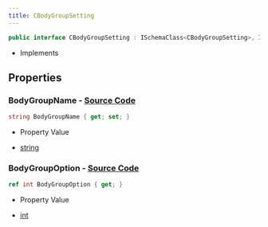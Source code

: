 ```yaml
---
title: CBodyGroupSetting
---
```


```csharp
public interface CBodyGroupSetting : ISchemaClass<CBodyGroupSetting>, ISchemaField, ISchemaClass, INativeHandle
```

- Implements

## Properties

### **BodyGroupName** - [Source Code](https://github.com/swiftly-solution/swiftlys2/blob/main/managed/src/SwiftlyS2.Generated/Schemas/Interfaces/CBodyGroupSetting.cs#L16)

```csharp
string BodyGroupName { get; set; }
```

- Property Value

- [string](https://learn.microsoft.com/dotnet/api/system.string)

### **BodyGroupOption** - [Source Code](https://github.com/swiftly-solution/swiftlys2/blob/main/managed/src/SwiftlyS2.Generated/Schemas/Interfaces/CBodyGroupSetting.cs#L18)

```csharp
ref int BodyGroupOption { get; }
```

- Property Value

- [int](https://learn.microsoft.com/dotnet/api/system.int32)

